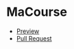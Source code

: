 # MaCourse

- [Preview](https://CouldSweeT.github.io/MaCourse/)
- [Pull Request](https://github.com/CouldSweeT/MaCourse/pull/1/files)